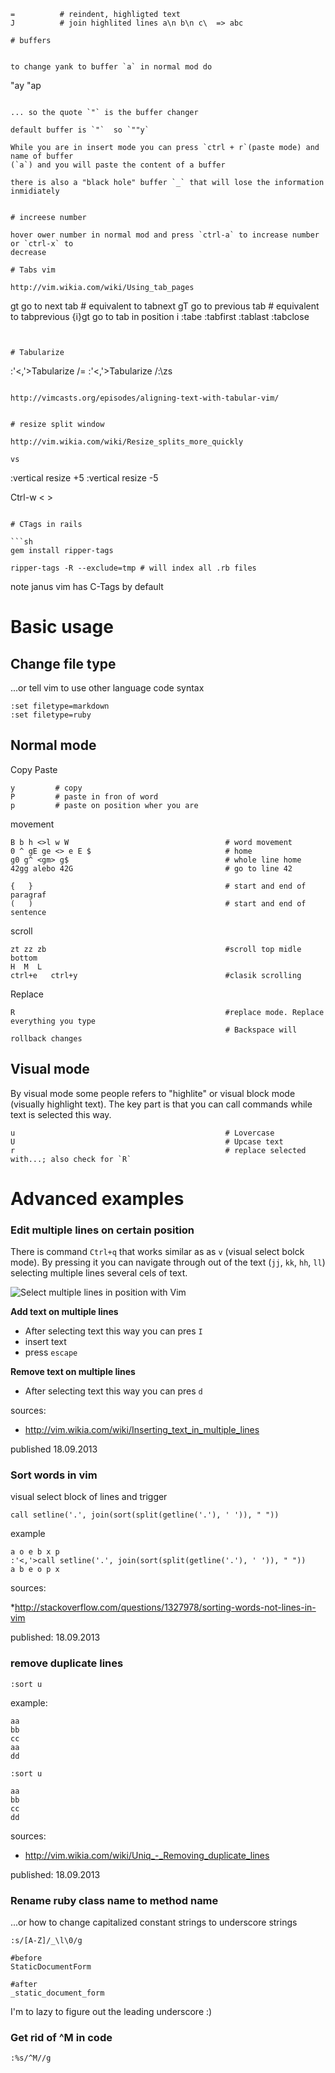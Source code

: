 
```
=          # reindent, highligted text
J          # join highlited lines a\n b\n c\  => abc

# buffers


to change yank to buffer `a` in normal mod do

```
"ay
"ap
```

... so the quote `"` is the buffer changer

default buffer is `"`  so `""y`

While you are in insert mode you can press `ctrl + r`(paste mode) and name of buffer
(`a`) and you will paste the content of a buffer

there is also a "black hole" buffer `_` that will lose the information
inmidiately


# increese number 

hover ower number in normal mod and press `ctrl-a` to increase number or `ctrl-x` to
decrease

# Tabs vim 

http://vim.wikia.com/wiki/Using_tab_pages

```
gt            go to next tab  # equivalent to tabnext
gT            go to previous tab # equivalent to tabprevious
{i}gt         go to tab in position i
:tabe
:tabfirst
:tablast
:tabclose
```


# Tabularize

```
:'<,'>Tabularize /=
:'<,'>Tabularize /:\zs
```

http://vimcasts.org/episodes/aligning-text-with-tabular-vim/


# resize split window

http://vim.wikia.com/wiki/Resize_splits_more_quickly

vs

```
:vertical resize +5
:vertical resize -5

Ctrl-w <    > 
```

# CTags in rails

```sh
gem install ripper-tags

ripper-tags -R --exclude=tmp # will index all .rb files
```

note janus vim has C-Tags by default

# Basic usage 

## Change file type

...or tell vim to use other language code syntax

```
:set filetype=markdown
:set filetype=ruby
```

## Normal mode

Copy Paste

```
y         # copy
P         # paste in fron of word
p         # paste on position wher you are

```

movement

```
B b h <>l w W									# word movement
0 ^ gE ge <> e E $						        # home 
g0 g^ <gm> g$									# whole line home
42gg alebo 42G								    # go to line 42

{   }										    # start and end of paragraf
(   )											# start and end of sentence
```

scroll

```
zt zz zb    									#scroll top midle bottom
H  M  L
ctrl+e   ctrl+y                                 #clasik scrolling
```

Replace

```
R                                               #replace mode. Replace everything you type
                                                # Backspace will rollback changes 
```

## Visual mode

By visual mode some people refers to "highlite" or visual block mode (visually highlight 
text). The key part is that you can call commands while text is selected this way.

```
u                                               # Lovercase
U                                               # Upcase text
r                                               # replace selected with...; also check for `R`
```


# Advanced examples

### Edit multiple lines on certain position

There is command `Ctrl+q` that works similar as  as `v` (visual select bolck mode). By pressing it you can navigate
through out of the text (`jj`, `kk`, `hh`, `ll`) selecting multiple lines several cels of text.

![Select multiple lines in position with Vim][1]

**Add text on multiple lines**

* After selecting text this way you can pres `I`
* insert text
* press `escape`

**Remove text on multiple lines**

* After selecting text this way you can pres `d`



sources:

* http://vim.wikia.com/wiki/Inserting_text_in_multiple_lines

published 18.09.2013




### Sort words in vim

visual select block of lines and trigger 

    call setline('.', join(sort(split(getline('.'), ' ')), " "))

example

    a o e b x p
    :'<,'>call setline('.', join(sort(split(getline('.'), ' ')), " "))
    a b e o p x
    
sources:

*http://stackoverflow.com/questions/1327978/sorting-words-not-lines-in-vim

published: 18.09.2013




### remove duplicate lines



    :sort u

example:

```
aa
bb
cc
aa
dd

:sort u

aa
bb
cc
dd
```

sources: 

* http://vim.wikia.com/wiki/Uniq_-_Removing_duplicate_lines

published: 18.09.2013





### Rename ruby class name to method name

...or how to change capitalized constant strings to underscore strings

```vim
:s/[A-Z]/_\l\0/g
```

```
#before    
StaticDocumentForm

#after
_static_document_form
```

I'm to lazy to figure out the leading underscore :)


### Get rid of ^M in code

    :%s/^M//g

































[1]: https://raw.github.com/equivalent/scrapbook2/master/assets/images/2013/vim_scrap_replace-multiple-lines-on-position.png
